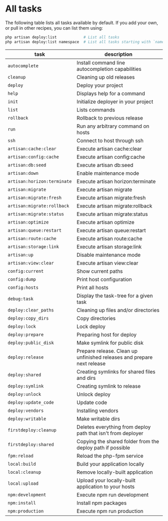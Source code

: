# All tasks

The following table lists all tasks available by default. If you add your own, or pull in other recipes, you can list them using:

```bash
php artisan deploy:list            # List all tasks
php artisan deploy:list namespace  # List all tasks starting with `namespace:`
```

| task | description |
| - | - |
| `autocomplete`              | Install command line autocompletion capabilities |
| `cleanup`                   | Cleaning up old releases |
| `deploy`                    | Deploy your project |
| `help`                      | Displays help for a command |
| `init`                      | Initialize deployer in your project |
| `list`                      |  Lists commands |
| `rollback`                  | Rollback to previous release |
| `run`                       | Run any arbitrary command on hosts |
| `ssh`                       | Connect to host through ssh |
| `artisan:cache:clear`       | Execute artisan cache:clear |
| `artisan:config:cache`      | Execute artisan config:cache |
| `artisan:db:seed`           | Execute artisan db:seed |
| `artisan:down`              | Enable maintenance mode |
| `artisan:horizon:terminate` | Execute artisan horizon:terminate |
| `artisan:migrate`           | Execute artisan migrate |
| `artisan:migrate:fresh`     | Execute artisan migrate:fresh |
| `artisan:migrate:rollback`  | Execute artisan migrate:rollback |
| `artisan:migrate:status`    | Execute artisan migrate:status |
| `artisan:optimize`          | Execute artisan optimize |
| `artisan:queue:restart`     | Execute artisan queue:restart |
| `artisan:route:cache`       | Execute artisan route:cache |
| `artisan:storage:link`      | Execute artisan storage:link |
| `artisan:up`                | Disable maintenance mode |
| `artisan:view:clear`        | Execute artisan view:clear |
| `config:current`            | Show current paths |
| `config:dump`               | Print host configuration |
| `config:hosts`              | Print all hosts |
| `debug:task`                | Display the task-tree for a given task |
| `deploy:clear_paths`        | Cleaning up files and/or directories |
| `deploy:copy_dirs`          | Copy directories |
| `deploy:lock`               | Lock deploy |
| `deploy:prepare`            | Preparing host for deploy |
| `deploy:public_disk`        | Make symlink for public disk |
| `deploy:release`            | Prepare release. Clean up unfinished releases and prepare next release |
| `deploy:shared`             | Creating symlinks for shared files and dirs |
| `deploy:symlink`            | Creating symlink to release |
| `deploy:unlock`             | Unlock deploy |
| `deploy:update_code`        | Update code |
| `deploy:vendors`            | Installing vendors |
| `deploy:writable`           | Make writable dirs |
| `firstdeploy:cleanup`       | Deletes everything from deploy path that isn't from deployer |
| `firstdeploy:shared`        | Copying the shared folder from the deploy path if possible |
| `fpm:reload`                | Reload the php-fpm service |
| `local:build`               | Build your application locally |
| `local:cleanup`             | Remove locally-built application |
| `local:upload`              | Upload your locally-built application to your hosts |
| `npm:development`           | Execute npm run development |
| `npm:install`               | Install npm packages |
| `npm:production`            | Execute npm run production |